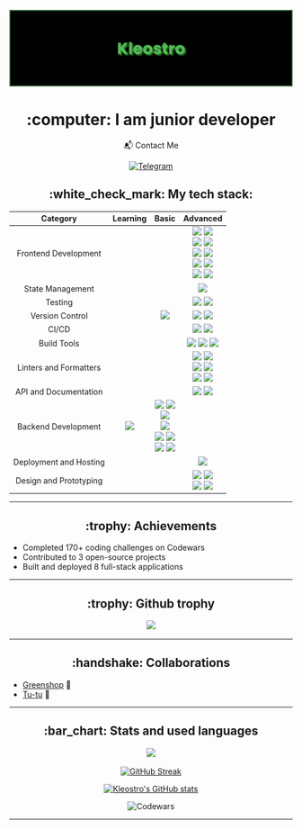 [![MasterHead](banner_new.png)](https://github.com/Kleostro)

<h1 align="center">:computer: I am junior developer</h1>

<div align="center">
  📬 Contact Me
   
  [![Telegram](https://img.shields.io/badge/Maks_berve-000000?style=for-the-badge&logo=telegram&logoColor=blue)](https://t.me/maksberve)
</div>

<h2 align="center">:white_check_mark: My tech stack:</h2>

<div align="center">
  <table>
    <thead>
      <tr>
        <th align="center">Category</th>
        <th align="center">Learning</th>
        <th align="center">Basic</th>
        <th align="center">Advanced</th>
      </tr>
    </thead>
    <tbody>
      <tr>
        <td align="center">Frontend Development</td>
        <td align="center"></td>
        <td align="center"></td>
        <td align="center">
         <img src="https://img.shields.io/badge/HTML 5-000000?style=for-the-badge&logo=html5&logoColor=#E34F25"/>
         <img src="https://img.shields.io/badge/CSS 3-000000?style=for-the-badge&logo=css3&logoColor=#1572B6"/><br>
         <img src="https://img.shields.io/badge/SASS-000000?style=for-the-badge&logo=sass&logoColor=#F7DF1E"/>
         <img src="https://img.shields.io/badge/SCSS-000000?style=for-the-badge&logo=sass&logoColor=#F7DF1E"/><br>
         <img src="https://img.shields.io/badge/JS-000000?style=for-the-badge&logo=javascript&logoColor=#F7DF1E"/>
         <img src="https://img.shields.io/badge/TS-000000?style=for-the-badge&logo=typescript&logoColor=#F7DF1E"/><br>
         <img src="https://img.shields.io/badge/Angular-000000?style=for-the-badge&logo=angular&logoColor=#F7DF1E"/>
         <img src="https://img.shields.io/badge/RxJS-000000?style=for-the-badge&logo=reactiveX&logoColor=#F7DF1E"/><br>
         <img src="https://img.shields.io/badge/MaterialUI-000000?style=for-the-badge&logo=angular&logoColor=#F7AF1E"/>
         <img src="https://img.shields.io/badge/PrimeNG-000000?style=for-the-badge&logo=primeNG&logoColor=#F7DF1E"/>
        </td>
      </tr>
      <tr>
        <td align="center">State Management</td>
        <td align="center"></td>
        <td align="center"></td>
        <td align="center">
         <img src="https://img.shields.io/badge/Ngrx-000000?style=for-the-badge&logo=ngrx&logoColor=#F7DF1E"/>
        </td>
      </tr>
      <tr>
        <td align="center">Testing</td>
        <td align="center"></td>
        <td align="center"></td>
        <td align="center">
         <img src="https://img.shields.io/badge/Vitest-000000?style=for-the-badge&logo=vitest&logoColor=#F7DF1E"/>
         <img src="https://img.shields.io/badge/Jest-000000?style=for-the-badge&logo=jest&logoColor=#F7DF1E"/>
        </td>
      </tr>
      <tr>
        <td align="center">Version Control</td>
        <td align="center"></td>
        <td align="center">
          <img src="https://img.shields.io/badge/GitLab-000000?style=for-the-badge&logo=gitlab&logoColor=#F7DF1E"/>
        </td>
        <td align="center">
         <img src="https://img.shields.io/badge/Git-000000?style=for-the-badge&logo=git&logoColor=#F7DF1E"/>
         <img src="https://img.shields.io/badge/GitHub-000000?style=for-the-badge&logo=github&logoColor=#F7DF1E"/>
        </td>
      </tr>
      <tr>
        <td align="center">CI/CD</td>
        <td align="center"></td>
        <td align="center"></td>
        <td align="center">
         <img src="https://img.shields.io/badge/GitHub_Actions-000000?style=for-the-badge&logo=github-actions&logoColor=#F7AF1E"/>
         <img src="https://img.shields.io/badge/Docker-000000?style=for-the-badge&logo=docker&logoColor=#F7AF1E"/>
        </td>
      </tr>
      <tr>
        <td align="center">Build Tools</td>
        <td align="center"></td>
        <td align="center"></td>
        <td align="center">
         <img src="https://img.shields.io/badge/Vite-000000?style=for-the-badge&logo=vite&logoColor=#F7DF1E"/>
         <img src="https://img.shields.io/badge/Webpack-000000?style=for-the-badge&logo=webpack&logoColor=#F7DF1E"/>
         <img src="https://img.shields.io/badge/Gulp-000000?style=for-the-badge&logo=gulp&logoColor=#F7DF1E"/>
        </td>
      </tr>
      <tr>
        <td align="center">Linters and Formatters</td>
        <td align="center"></td>
        <td align="center"></td>
        <td align="center">
          <img src="https://img.shields.io/badge/eslint-000000?style=for-the-badge&logo=eslint&logoColor=#F7DF1E"/>
          <img src="https://img.shields.io/badge/stylelint-000000?style=for-the-badge&logo=stylelint&logoColor=#F7DF1E"/><br>
          <img src="https://img.shields.io/badge/prettier-000000?style=for-the-badge&logo=prettier&logoColor=#F7DF1E"/>
          <img src="https://img.shields.io/badge/airbnb-000000?style=for-the-badge&logo=airBNB&logoColor=#F7DF1E"/><br>
          <img src="https://img.shields.io/badge/sonarlint-000000?style=for-the-badge&logo=sonarlint&logoColor=#F7DF1E"/>
          <img src="https://img.shields.io/badge/husky-000000?style=for-the-badge&logo=furrynetwork&logoColor=#F7DF1E"/>
        </td>
      </tr>
      <tr>
        <td align="center">API and Documentation</td>
        <td align="center"></td>
        <td align="center"></td>
        <td align="center">
         <img src="https://img.shields.io/badge/Postman-000000?style=for-the-badge&logo=postman&logoColor=#F7DF1E"/>
         <img src="https://img.shields.io/badge/swagger-000000?style=for-the-badge&logo=swagger&logoColor=#F7AF1E"/>
        </td>
      </tr>
      <tr>
        <td align="center">Backend Development</td>
        <td align="center">
         <img src="https://img.shields.io/badge/NestJs-000000?style=for-the-badge&logo=nestjs&logoColor=#F7DF1E"/>
        </td>
        <td align="center">
         <img src="https://img.shields.io/badge/NodeJs-000000?style=for-the-badge&logo=node.js&logoColor=#F7DF1E"/>
         <img src="https://img.shields.io/badge/graphql-000000?style=for-the-badge&logo=graphql&logoColor=#F7AF1E"/><br>
         <img src="https://img.shields.io/badge/express-000000?style=for-the-badge&logo=express&logoColor=#F7DF1E"/><br>
         <img src="https://img.shields.io/badge/mongodb-000000?style=for-the-badge&logo=mongodb&logoColor=#F7AF1E"/><br>
         <img src="https://img.shields.io/badge/mysql-000000?style=for-the-badge&logo=mysql&logoColor=#F7AF1E"/>
         <img src="https://img.shields.io/badge/postgresql-000000?style=for-the-badge&logo=postgresql&logoColor=#F7AF1E"/><br>
         <img src="https://img.shields.io/badge/mongoose-000000?style=for-the-badge&logo=mongoose&logoColor=#F7AF1E"/>
         <img src="https://img.shields.io/badge/prisma-000000?style=for-the-badge&logo=prisma&logoColor=#F7AF1E"/>
        </td>
        <td align="center"></td>
      </tr>
      <tr>
        <td align="center">Deployment and Hosting</td>
        <td align="center"></td>
        <td align="center"></td>
        <td align="center">
         <img src="https://img.shields.io/badge/Netlify-000000?style=for-the-badge&logo=netlify&logoColor=#F7AF1E"/>
        </td>
      </tr>
      <tr>
        <td align="center">Design and Prototyping</td>
        <td align="center"></td>
        <td align="center"></td>
        <td align="center">
         <img src="https://img.shields.io/badge/figma-000000?style=for-the-badge&logo=figma&logoColor=#F7AF1E"/>
         <img src="https://img.shields.io/badge/trello-000000?style=for-the-badge&logo=trello&logoColor=#F7AF1E"/><br>
         <img src="https://img.shields.io/badge/UML-000000?style=for-the-badge&logo=uml&logoColor=#F7DF1E"/>
         <img src="https://img.shields.io/badge/miro-000000?style=for-the-badge&logo=miro&logoColor=#F7AF1E"/>
        </td>
      </tr>
    </tbody>
  </table>
</div>

---

<h2 align="center">:trophy: Achievements</h2>

- Completed 170+ coding challenges on Codewars
- Contributed to 3 open-source projects
- Built and deployed 8 full-stack applications

---

<h2 align="center">:trophy: Github trophy</h2>

<p align="center">
  <img src="https://github-profile-trophy.vercel.app/?username=kleostro&theme=onedark&column=7&no-frame=true"/>
</p>

---

<h2 align="center">:handshake: Collaborations</h2>

- [Greenshop](https://github.com/stardustmeg/greenshop) :herb:
- [Tu-tu](https://github.com/kleostro/tu-tu) :steam_locomotive:

---

<h2 align="center">:bar_chart: Stats and used languages</h2>

<div align="center">
  <img height="400em" src="https://github-readme-stats.vercel.app/api/wakatime?username=kleostro&bg_color=000&title_color=ffffff&icon_color=2F855A&text_color=ffffff&langs_count=22&layout=compact&cache_seconds=1800&custom_title=Where%20I%27ve%20been%20working%20lately:"/>

  [![GitHub Streak](https://streak-stats.demolab.com?user=Kleostro&theme=dark&hide_border=true&date_format=M%20j%5B%2C%20Y%5D)](https://git.io/streak-stats)
  
  [![Kleostro's GitHub stats](https://github-readme-stats.vercel.app/api?username=kleostro&show_icons=true&theme=dark)](https://github.com/anuraghazra/github-readme-stats)

  ![Codewars](https://github.r2v.ch/codewars?user=Kleostro&theme=gradient)
</div>

---
